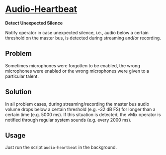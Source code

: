 
[Audio-Heartbeat](audio-heartbeat.vb)
=====================================

**Detect Unexpected Silence**

Notify operator in case unexpected silence, i.e., audio below a certain
threshold on the master bus, is detected during streaming and/or
recording.

Problem
-------

Sometimes microphones were forgotten to be enabled, the wrong
microphones were enabled or the wrong microphones were given to a particular talent.

Solution
--------

In all problem cases, during streaming/recording the master bus audio
volume drops below a certain threshold (e.g. -32 dB FS) for longer than
a certain time (e.g. 5000 ms). If this situation is detected, the vMix
operator is notified through regular system sounds (e.g. every 2000 ms).

Usage
-----

Just run the script `audio-heartbeat` in the background.

